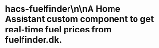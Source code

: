 # hacs-fuelfinder\n\nA Home Assistant custom component to get real-time fuel prices from fuelfinder.dk.
